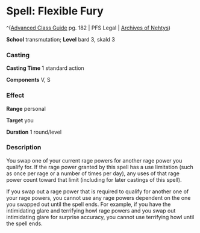 # Spell: Flexible Fury

^([Advanced Class Guide][ss-flexible-fury] pg. 182 | PFS Legal | [Archives of Nehtys][sn-flexible-fury])

**School** transmutation; **Level** bard 3, skald 3

### Casting

**Casting Time** 1 standard action  

**Components** V, S

### Effect

**Range** personal  

**Target** you  

**Duration** 1 round/level

### Description

You swap one of your current rage powers for another rage power you qualify for. If the rage power granted by this spell has a use limitation (such as once per rage or a number of times per day), any uses of that rage power count toward that limit (including for later castings of this spell).  

If you swap out a rage power that is required to qualify for another one of your rage powers, you cannot use any rage powers dependent on the one you swapped out until the spell ends. For example, if you have the intimidating glare and terrifying howl rage powers and you swap out intimidating glare for surprise accuracy, you cannot use terrifying howl until the spell ends.

[ss-flexible-fury]: http://paizo.com/products/btpy978v
[sn-flexible-fury]: http://www.archivesofnethys.com/SpellDisplay.aspx?ItemName=Flexible%20Fury